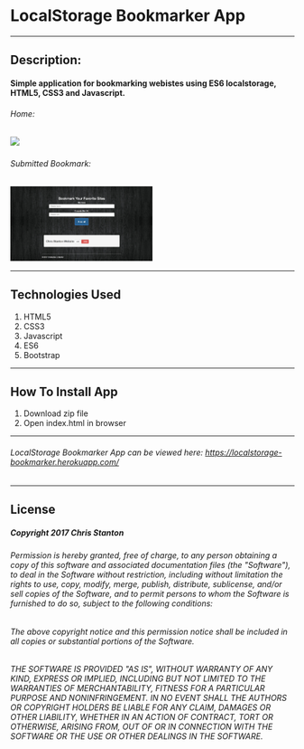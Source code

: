 
# LocalStorage Bookmarker App

---

## Description:
#### Simple application for bookmarking webistes using ES6 localstorage, HTML5, CSS3 and Javascript.

###### Home:
<img src="./images/screenshot.png" width="50%">

###### Submitted Bookmark:
<img src="./images/screenshotTwo.png" width="50%">

---

## Technologies Used
  1. HTML5
  2. CSS3
  3. Javascript
  4. ES6
  5. Bootstrap

---

## How To Install App
  1. Download zip file
  2. Open index.html in browser

---

###### LocalStorage Bookmarker App can be viewed here: https://localstorage-bookmarker.herokuapp.com/

---

## License
##### Copyright 2017 Chris Stanton

###### Permission is hereby granted, free of charge, to any person obtaining a copy of this software and associated documentation files (the "Software"), to deal in the Software without restriction, including without limitation the rights to use, copy, modify, merge, publish, distribute, sublicense, and/or sell copies of the Software, and to permit persons to whom the Software is furnished to do so, subject to the following conditions:

###### The above copyright notice and this permission notice shall be included in all copies or substantial portions of the Software.

###### THE SOFTWARE IS PROVIDED "AS IS", WITHOUT WARRANTY OF ANY KIND, EXPRESS OR IMPLIED, INCLUDING BUT NOT LIMITED TO THE WARRANTIES OF MERCHANTABILITY, FITNESS FOR A PARTICULAR PURPOSE AND NONINFRINGEMENT. IN NO EVENT SHALL THE AUTHORS OR COPYRIGHT HOLDERS BE LIABLE FOR ANY CLAIM, DAMAGES OR OTHER LIABILITY, WHETHER IN AN ACTION OF CONTRACT, TORT OR OTHERWISE, ARISING FROM, OUT OF OR IN CONNECTION WITH THE SOFTWARE OR THE USE OR OTHER DEALINGS IN THE SOFTWARE.
